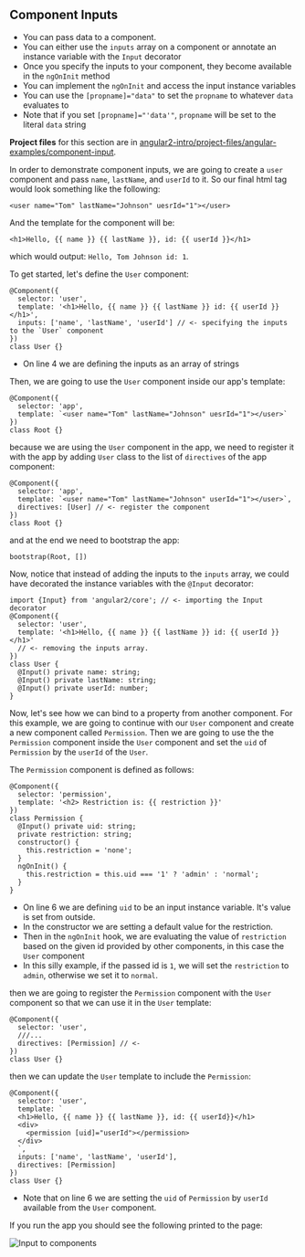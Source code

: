 ## Component Inputs

- You can pass data to a component.
- You can either use the `inputs` array on a component or annotate an instance variable with the `Input` decorator
- Once you specify the inputs to your component, they become available in the `ngOnInit` method
- You can implement the `ngOnInit` and access the input instance variables
- You can use the `[propname]="data"` to set the `propname` to whatever `data` evaluates to
- Note that if you set `[propname]="'data'"`, `propname` will be set to the literal `data` string

**Project files** for this section are in [angular2-intro/project-files/angular-examples/component-input](https://github.com/st32lth/angular2-intro/tree/master/project-files/angular-examples/component-input).

In order to demonstrate component inputs, we are going to create a `user` component and pass `name`, `lastName`, and `userId` to it. So our final html tag would look something like the following:

~~~~{.numberLines .html startFrom="1"}
<user name="Tom" lastName="Johnson" uesrId="1"></user>
~~~~~~~

And the template for the component will be:

~~~~{.numberLines .html startFrom="1"}
<h1>Hello, {{ name }} {{ lastName }}, id: {{ userId }}</h1>
~~~~~~~

which would output: `Hello, Tom Johnson id: 1`.

To get started, let's define the `User` component:

~~~~{.numberLines .java startFrom="1"}
@Component({
  selector: 'user',
  template: '<h1>Hello, {{ name }} {{ lastName }} id: {{ userId }}</h1>',
  inputs: ['name', 'lastName', 'userId'] // <- specifying the inputs to the `User` component
})
class User {}
~~~~~~~

- On line 4 we are defining the inputs as an array of strings

Then, we are going to use the `User` component inside our app's template:

~~~~{.numberLines .java startFrom="1"}
@Component({
  selector: 'app',
  template: `<user name="Tom" lastName="Johnson" uesrId="1"></user>`
})
class Root {}
~~~~~~~

because we are using the `User` component in the app, we need to register it with the app by adding `User` class to the list of `directives` of the app component:

~~~~{.numberLines .java startFrom="1"}
@Component({
  selector: 'app',
  template: `<user name="Tom" lastName="Johnson" userId="1"></user>`,
  directives: [User] // <- register the component
})
class Root {}
~~~~~~~

and at the end we need to bootstrap the app:

~~~~{.numberLines .java startFrom="1"}
bootstrap(Root, [])
~~~~~~~

Now, notice that instead of adding the inputs to the `inputs` array, we could have decorated the instance variables with the `@Input` decorator:

~~~~{.numberLines .java startFrom="1"}
import {Input} from 'angular2/core'; // <- importing the Input decorator
@Component({
  selector: 'user',
  template: '<h1>Hello, {{ name }} {{ lastName }} id: {{ userId }}</h1>'
  // <- removing the inputs array.
})
class User {
  @Input() private name: string;
  @Input() private lastName: string;
  @Input() private userId: number;
}
~~~~~~~

Now, let's see how we can bind to a property from another component. For this example, we are going to continue with our `User` component and create a new component called `Permission`. Then we are going to use the the `Permission` component inside the `User` component and set the `uid` of `Permission` by the `userId` of the `User`.

The `Permission` component is defined as follows:

~~~~{.numberLines .java startFrom="1"}
@Component({
  selector: 'permission',
  template: '<h2> Restriction is: {{ restriction }}'
})
class Permission {
  @Input() private uid: string;
  private restriction: string;
  constructor() {
    this.restriction = 'none';
  }
  ngOnInit() {
    this.restriction = this.uid === '1' ? 'admin' : 'normal';
  }
}
~~~~~~~

- On line 6 we are defining `uid` to be an input instance variable. It's value is set from outside.
- In the constructor we are setting a default value for the restriction.
- Then in the `ngOnInit` hook, we are evaluating the value of `restriction` based on the given id provided by other components, in this case the `User` component
- In this silly example, if the passed id is `1`, we will set the `restriction` to `admin`, otherwise we set it to `normal`.

then we are going to register the `Permission` component with the `User` component so that we can use it in the `User` template:

~~~~{.numberLines .java startFrom="1"}
@Component({
  selector: 'user',
  ///...
  directives: [Permission] // <-
})
class User {}
~~~~~~~

then we can update the `User` template to include the `Permission`:

~~~~{.numberLines .java startFrom="1"}
@Component({
  selector: 'user',
  template: `
  <h1>Hello, {{ name }} {{ lastName }}, id: {{ userId}}</h1>
  <div>
    <permission [uid]="userId"></permission>
  </div>
  `,
  inputs: ['name', 'lastName', 'userId'],
  directives: [Permission]
})
class User {}
~~~~~~~

- Note that on line 6 we are setting the `uid` of `Permission` by `userId` available from the `User` component.

If you run the app you should see the following printed to the page:

![Input to components](images/input-cmp.png)

